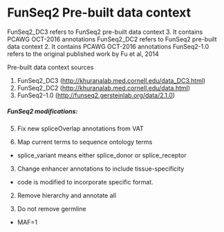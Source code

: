 # FunSeq2 Pre-built data context
FunSeq2_DC3 refers to FunSeq2 pre-built data context 3. It contains PCAWG OCT-2016 annotations 
FunSeq2_DC2 refers to FunSeq2 pre-built data context 2. It contains PCAWG OCT-2016 annotations
FunSeq2-1.0 refers to the original published work by Fu et al, 2014

Pre-built data context sources
 1. FunSeq2_DC3  (http://khuranalab.med.cornell.edu/data_DC3.html)
 2. FunSeq2_DC2  (http://khuranalab.med.cornell.edu/data.html)
 3. FunSeq2-1.0  (http://funseq2.gersteinlab.org/data/2.1.0) 

##### FunSeq2 modifications:
5. Fix new spliceOverlap annotations from VAT

4. Map current terms to sequence ontology terms
  * splice_variant means either splice_donor or splice_receptor
 
3. Change enhancer annotations to include tissue-specificity
  * code is modified to incorporate specific format.
 
2. Remove hierarchy and annotate all
 
1. Do not remove germline
  * MAF=1


